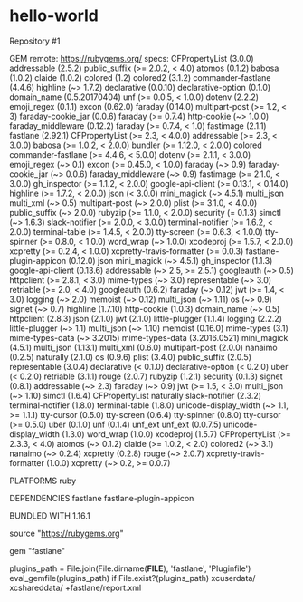 # hello-world
Repository #1

GEM
  remote: https://rubygems.org/
  specs:
    CFPropertyList (3.0.0)
    addressable (2.5.2)
      public_suffix (>= 2.0.2, < 4.0)
    atomos (0.1.2)
    babosa (1.0.2)
    claide (1.0.2)
    colored (1.2)
    colored2 (3.1.2)
    commander-fastlane (4.4.6)
      highline (~> 1.7.2)
    declarative (0.0.10)
    declarative-option (0.1.0)
    domain_name (0.5.20170404)
      unf (>= 0.0.5, < 1.0.0)
    dotenv (2.2.2)
    emoji_regex (0.1.1)
    excon (0.62.0)
    faraday (0.14.0)
      multipart-post (>= 1.2, < 3)
    faraday-cookie_jar (0.0.6)
      faraday (>= 0.7.4)
      http-cookie (~> 1.0.0)
    faraday_middleware (0.12.2)
      faraday (>= 0.7.4, < 1.0)
    fastimage (2.1.1)
    fastlane (2.92.1)
      CFPropertyList (>= 2.3, < 4.0.0)
      addressable (>= 2.3, < 3.0.0)
      babosa (>= 1.0.2, < 2.0.0)
      bundler (>= 1.12.0, < 2.0.0)
      colored
      commander-fastlane (>= 4.4.6, < 5.0.0)
      dotenv (>= 2.1.1, < 3.0.0)
      emoji_regex (~> 0.1)
      excon (>= 0.45.0, < 1.0.0)
      faraday (~> 0.9)
      faraday-cookie_jar (~> 0.0.6)
      faraday_middleware (~> 0.9)
      fastimage (>= 2.1.0, < 3.0.0)
      gh_inspector (>= 1.1.2, < 2.0.0)
      google-api-client (>= 0.13.1, < 0.14.0)
      highline (>= 1.7.2, < 2.0.0)
      json (< 3.0.0)
      mini_magick (~> 4.5.1)
      multi_json
      multi_xml (~> 0.5)
      multipart-post (~> 2.0.0)
      plist (>= 3.1.0, < 4.0.0)
      public_suffix (~> 2.0.0)
      rubyzip (>= 1.1.0, < 2.0.0)
      security (= 0.1.3)
      simctl (~> 1.6.3)
      slack-notifier (>= 2.0.0, < 3.0.0)
      terminal-notifier (>= 1.6.2, < 2.0.0)
      terminal-table (>= 1.4.5, < 2.0.0)
      tty-screen (>= 0.6.3, < 1.0.0)
      tty-spinner (>= 0.8.0, < 1.0.0)
      word_wrap (~> 1.0.0)
      xcodeproj (>= 1.5.7, < 2.0.0)
      xcpretty (>= 0.2.4, < 1.0.0)
      xcpretty-travis-formatter (>= 0.0.3)
    fastlane-plugin-appicon (0.12.0)
      json
      mini_magick (~> 4.5.1)
    gh_inspector (1.1.3)
    google-api-client (0.13.6)
      addressable (~> 2.5, >= 2.5.1)
      googleauth (~> 0.5)
      httpclient (>= 2.8.1, < 3.0)
      mime-types (~> 3.0)
      representable (~> 3.0)
      retriable (>= 2.0, < 4.0)
    googleauth (0.6.2)
      faraday (~> 0.12)
      jwt (>= 1.4, < 3.0)
      logging (~> 2.0)
      memoist (~> 0.12)
      multi_json (~> 1.11)
      os (~> 0.9)
      signet (~> 0.7)
    highline (1.7.10)
    http-cookie (1.0.3)
      domain_name (~> 0.5)
    httpclient (2.8.3)
    json (2.1.0)
    jwt (2.1.0)
    little-plugger (1.1.4)
    logging (2.2.2)
      little-plugger (~> 1.1)
      multi_json (~> 1.10)
    memoist (0.16.0)
    mime-types (3.1)
      mime-types-data (~> 3.2015)
    mime-types-data (3.2016.0521)
    mini_magick (4.5.1)
    multi_json (1.13.1)
    multi_xml (0.6.0)
    multipart-post (2.0.0)
    nanaimo (0.2.5)
    naturally (2.1.0)
    os (0.9.6)
    plist (3.4.0)
    public_suffix (2.0.5)
    representable (3.0.4)
      declarative (< 0.1.0)
      declarative-option (< 0.2.0)
      uber (< 0.2.0)
    retriable (3.1.1)
    rouge (2.0.7)
    rubyzip (1.2.1)
    security (0.1.3)
    signet (0.8.1)
      addressable (~> 2.3)
      faraday (~> 0.9)
      jwt (>= 1.5, < 3.0)
      multi_json (~> 1.10)
    simctl (1.6.4)
      CFPropertyList
      naturally
    slack-notifier (2.3.2)
    terminal-notifier (1.8.0)
    terminal-table (1.8.0)
      unicode-display_width (~> 1.1, >= 1.1.1)
    tty-cursor (0.5.0)
    tty-screen (0.6.4)
    tty-spinner (0.8.0)
      tty-cursor (>= 0.5.0)
    uber (0.1.0)
    unf (0.1.4)
      unf_ext
    unf_ext (0.0.7.5)
    unicode-display_width (1.3.0)
    word_wrap (1.0.0)
    xcodeproj (1.5.7)
      CFPropertyList (>= 2.3.3, < 4.0)
      atomos (~> 0.1.2)
      claide (>= 1.0.2, < 2.0)
      colored2 (~> 3.1)
      nanaimo (~> 0.2.4)
    xcpretty (0.2.8)
      rouge (~> 2.0.7)
    xcpretty-travis-formatter (1.0.0)
      xcpretty (~> 0.2, >= 0.0.7)

PLATFORMS
  ruby

DEPENDENCIES
  fastlane
  fastlane-plugin-appicon

BUNDLED WITH
   1.16.1
   
source "https://rubygems.org"

gem "fastlane"

plugins_path = File.join(File.dirname(__FILE__), 'fastlane', 'Pluginfile')
eval_gemfile(plugins_path) if File.exist?(plugins_path)
 xcuserdata/
 xcshareddata/
+fastlane/report.xml
